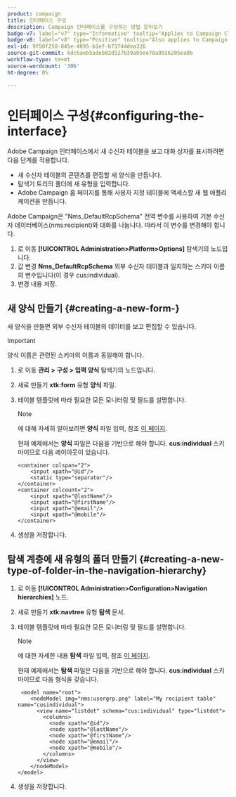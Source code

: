 ```yaml
---
product: campaign
title: 인터페이스 구성
description: Campaign 인터페이스를 구성하는 방법 알아보기
badge-v7: label="v7" type="Informative" tooltip="Applies to Campaign Classic v7"
badge-v8: label="v8" type="Positive" tooltip="Also applies to Campaign v8"
exl-id: 9f50f258-845e-4895-b1ef-b73744dea326
source-git-commit: 6dc6aeb5adeb82d527b39a05ee70a9926205ea0b
workflow-type: tm+mt
source-wordcount: '306'
ht-degree: 0%

---
```


# 인터페이스 구성{#configuring-the-interface}



Adobe Campaign 인터페이스에서 새 수신자 테이블을 보고 대화 상자를 표시하려면 다음 단계를 적용합니다.

* 새 수신자 테이블의 콘텐츠를 편집할 새 양식을 만듭니다.
* 탐색기 트리의 폴더에 새 유형을 입력합니다.
* Adobe Campaign 홈 페이지를 통해 사용자 지정 테이블에 액세스할 새 웹 애플리케이션을 만듭니다.

Adobe Campaign은 &quot;Nms_DefaultRcpSchema&quot; 전역 변수를 사용하여 기본 수신자 데이터베이스(nms:recipient)와 대화를 나눕니다. 따라서 이 변수를 변경해야 합니다.

1. 로 이동 **[!UICONTROL Administration>Platform>Options]** 탐색기의 노드입니다.
1. 값 변경 **Nms_DefaultRcpSchema** 외부 수신자 테이블과 일치하는 스키마 이름의 변수입니다(이 경우 cus:individual).
1. 변경 내용 저장.

## 새 양식 만들기 {#creating-a-new-form-}

새 양식을 만들면 외부 수신자 테이블의 데이터를 보고 편집할 수 있습니다.

>[!IMPORTANT]
>
>양식 이름은 관련된 스키마의 이름과 동일해야 합니다.

1. 로 이동 **관리 > 구성 > 입력 양식** 탐색기의 노드입니다.
1. 새로 만들기 **xtk:form** 유형 **양식** 파일.
1. 테이블 템플릿에 따라 필요한 모든 모니터링 및 필드를 설명합니다.

   >[!NOTE]
   >
   >에 대해 자세히 알아보려면 **양식** 파일 입력, 참조 [이 페이지](../../configuration/using/identifying-a-form.md).

   현재 예제에서는 **양식** 파일은 다음을 기반으로 해야 합니다. **cus:individual** 스키마이므로 다음 레이아웃이 있습니다.

   ```
   <container colspan="2">
       <input xpath="@id"/>
       <static type="separator"/>
   </container>
   <container colcount="2">
       <input xpath="@lastName"/>
       <input xpath="@firstName"/>
       <input xpath="@email"/>
       <input xpath="@mobile"/>
   </container> 
   ```

1. 생성을 저장합니다.

## 탐색 계층에 새 유형의 폴더 만들기 {#creating-a-new-type-of-folder-in-the-navigation-hierarchy}

1. 로 이동 **[!UICONTROL Administration>Configuration>Navigation hierarchies]** 노드.
1. 새로 만들기 **xtk:navtree** 유형 **탐색** 문서.
1. 테이블 템플릿에 따라 필요한 모든 모니터링 및 필드를 설명합니다.

   >[!NOTE]
   >
   >에 대한 자세한 내용 **탐색** 파일 입력, 참조 [이 페이지](../../platform/using/adobe-campaign-explorer.md#about-navigation-hierarchy).

   현재 예제에서는 **탐색** 파일은 다음을 기반으로 해야 합니다. **cus:individual** 스키마이므로 다음 형식을 갖습니다.

   ```
    <model name="root">
       <nodeModel img="nms:usergrp.png" label="My recipient table" name="cusindividual">
         <view name="listdet" schema="cus:individual" type="listdet">
           <columns>
             <node xpath="@id"/>
             <node xpath="@lastName"/>
             <node xpath="@firstName"/>
             <node xpath="@email"/>
             <node xpath="@mobile"/>
           </columns>
         </view>
       </nodeModel>
   </model>
   ```

1. 생성을 저장합니다.
